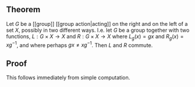 ## Theorem
Let $G$ be a [[group]] [[group action|acting]] on the right and on the left of a set $X$, possibly in two different ways. I.e. let $G$ be a group together with two functions, $L:G\times X\to X$ and $R:G\times X \to X$ where $L_g(x) = gx$ and $R_g(x) = xg^{-1}$, and where perhaps $gx \neq xg^{-1}$. Then $L$ and $R$ commute. 

## Proof
This follows immediately from simple computation.